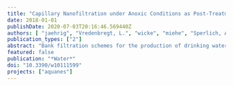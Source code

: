 ```yaml
---
title: "Capillary Nanofiltration under Anoxic Conditions as Post-Treatment after Bank Filtration"
date: 2018-01-01
publishDate: 2020-07-03T20:16:46.569440Z
authors: [ "jaehrig", "Vredenbregt, L.", "wicke", "miehe", "Sperlich, A." ]
publication_types: ["2"]
abstract: "Bank filtration schemes for the production of drinking water are increasingly affected by constituents such as sulphate and organic micropollutants (OMP) in the source water. Within the European project AquaNES, the combination of bank filtration followed by capillary nanofiltration (capNF) is being demonstrated as a potential solution for these challenges at pilot scale. As the bank filtration process reliably reduces total organic carbon and dissolved organic carbon (DOC), biopolymers, algae and particles, membrane fouling is reduced resulting in long term operational stability of capNF systems. Iron and manganese fouling could be reduced with the possibility of anoxic operation of capNF. With the newly developed membrane module HF-TNF a good retention of sulphate (67–71%), selected micropollutants (e.g., EDTA: 84–92%) and hardness (41–55%) was achieved together with further removal of DOC (82–87%). Fouling and scaling could be handled with a good cleaning concept with acid and caustic. With the combination of bank filtration and capNF a possibility for treatment of anoxic well water without further pre-treatment was demonstrated and retention of selected current water pollutants was shown."
featured: false
publication: "*Water*"
doi: "10.3390/w10111599"
projects: ["aquanes"]
---
```


